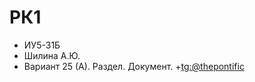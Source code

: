 # РК1
+ ИУ5-31Б
+ Шилина А.Ю. 
+ Вариант 25 (А). Раздел. Документ.
+[tg:@thepontific](https://t.me/thepontific)

